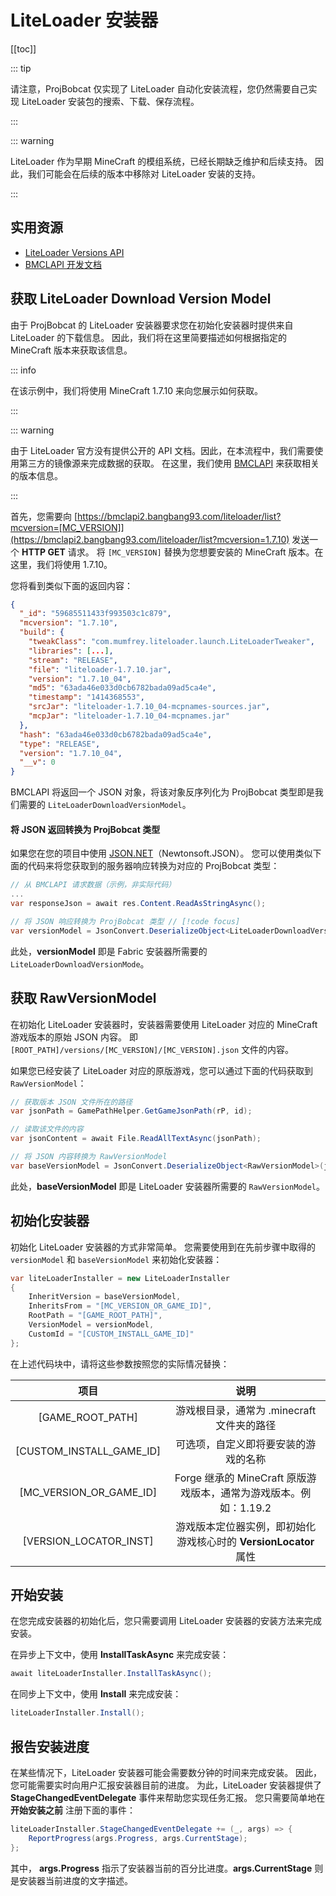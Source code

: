 # LiteLoader 安装器

[[toc]]

::: tip

请注意，ProjBobcat 仅实现了 LiteLoader 自动化安装流程，您仍然需要自己实现 LiteLoader 安装包的搜索、下载、保存流程。

:::

::: warning

LiteLoader 作为早期 MineCraft 的模组系统，已经长期缺乏维护和后续支持。
因此，我们可能会在后续的版本中移除对 LiteLoader 安装的支持。

:::

## 实用资源

- [LiteLoader Versions API](https://dl.liteloader.com/versions/versions.json)
- [BMCLAPI 开发文档](https://bmclapidoc.bangbang93.com/)

## 获取 LiteLoader Download Version Model

由于 ProjBobcat 的 LiteLoader 安装器要求您在初始化安装器时提供来自 LiteLoader 的下载信息。
因此，我们将在这里简要描述如何根据指定的 MineCraft 版本来获取该信息。

::: info

在该示例中，我们将使用 MineCraft 1.7.10 来向您展示如何获取。

:::

::: warning

由于 LiteLoader 官方没有提供公开的 API 文档。因此，在本流程中，我们需要使用第三方的镜像源来完成数据的获取。
在这里，我们使用 [BMCLAPI](https://bmclapidoc.bangbang93.com/) 来获取相关的版本信息。

:::

首先，您需要向 [https://bmclapi2.bangbang93.com/liteloader/list?mcversion=[MC_VERSION]](https://bmclapi2.bangbang93.com/liteloader/list?mcversion=1.7.10) 发送一个 **HTTP GET** 请求。
将 `[MC_VERSION]` 替换为您想要安装的 MineCraft 版本。在这里，我们将使用 1.7.10。

您将看到类似下面的返回内容：

```json
{
  "_id": "59685511433f993503c1c879",
  "mcversion": "1.7.10",
  "build": {
    "tweakClass": "com.mumfrey.liteloader.launch.LiteLoaderTweaker",
    "libraries": [...],
    "stream": "RELEASE",
    "file": "liteloader-1.7.10.jar",
    "version": "1.7.10_04",
    "md5": "63ada46e033d0cb6782bada09ad5ca4e",
    "timestamp": "1414368553",
    "srcJar": "liteloader-1.7.10_04-mcpnames-sources.jar",
    "mcpJar": "liteloader-1.7.10_04-mcpnames.jar"
  },
  "hash": "63ada46e033d0cb6782bada09ad5ca4e",
  "type": "RELEASE",
  "version": "1.7.10_04",
  "__v": 0
}
```

BMCLAPI 将返回一个 JSON 对象，将该对象反序列化为 ProjBobcat 类型即是我们需要的 `LiteLoaderDownloadVersionModel`。

#### 将 JSON 返回转换为 ProjBobcat 类型

如果您在您的项目中使用 [JSON.NET](https://www.newtonsoft.com/json)（Newtonsoft.JSON）。
您可以使用类似下面的代码来将您获取到的服务器响应转换为对应的 ProjBobcat 类型：

```c#
// 从 BMCLAPI 请求数据（示例，非实际代码）
...
var responseJson = await res.Content.ReadAsStringAsync();

// 将 JSON 响应转换为 ProjBobcat 类型 // [!code focus]
var versionModel = JsonConvert.DeserializeObject<LiteLoaderDownloadVersionModel>(responseJson); // [!code focus]
```

此处，**versionModel** 即是 Fabric 安装器所需要的 `LiteLoaderDownloadVersionMode`。

## 获取 RawVersionModel

在初始化 LiteLoader 安装器时，安装器需要使用 LiteLoader 对应的 MineCraft 游戏版本的原始 JSON 内容。
即 `[ROOT_PATH]/versions/[MC_VERSION]/[MC_VERSION].json` 文件的内容。

如果您已经安装了 LiteLoader 对应的原版游戏，您可以通过下面的代码获取到 `RawVersionModel`：

```c#
// 获取版本 JSON 文件所在的路径
var jsonPath = GamePathHelper.GetGameJsonPath(rP, id);

// 读取该文件的内容
var jsonContent = await File.ReadAllTextAsync(jsonPath);

// 将 JSON 内容转换为 RawVersionModel
var baseVersionModel = JsonConvert.DeserializeObject<RawVersionModel>(jsonContent);
```

此处，**baseVersionModel** 即是 LiteLoader 安装器所需要的 `RawVersionModel`。

## 初始化安装器

初始化 LiteLoader 安装器的方式非常简单。
您需要使用到在先前步骤中取得的 `versionModel` 和 `baseVersionModel` 来初始化安装器：

```c#
var liteLoaderInstaller = new LiteLoaderInstaller
{
    InheritVersion = baseVersionModel,
    InheritsFrom = "[MC_VERSION_OR_GAME_ID]",
    RootPath = "[GAME_ROOT_PATH]",
    VersionModel = versionModel,
    CustomId = "[CUSTOM_INSTALL_GAME_ID]"
};
```

在上述代码块中，请将这些参数按照您的实际情况替换：

|                 项目                  |                      说明                       |
|:-----------------------------------:|:---------------------------------------------:|
|          [GAME_ROOT_PATH]           |          游戏根目录，通常为 .minecraft 文件夹的路径          |
|      [CUSTOM_INSTALL_GAME_ID]       |              可选项，自定义即将要安装的游戏的名称               |
|       [MC_VERSION_OR_GAME_ID]       | Forge 继承的 MineCraft 原版游戏版本，通常为游戏版本。例如：1.19.2  |
|       [VERSION_LOCATOR_INST]        |  游戏版本定位器实例，即初始化游戏核心时的 **VersionLocator** 属性   |

## 开始安装

在您完成安装器的初始化后，您只需要调用 LiteLoader 安装器的安装方法来完成安装。

在异步上下文中，使用 **InstallTaskAsync** 来完成安装：

```c#
await liteLoaderInstaller.InstallTaskAsync();
```

在同步上下文中，使用 **Install** 来完成安装：

```c#
liteLoaderInstaller.Install();
```

## 报告安装进度

在某些情况下，LiteLoader 安装器可能会需要数分钟的时间来完成安装。
因此，您可能需要实时向用户汇报安装器目前的进度。
为此，LiteLoader 安装器提供了 **StageChangedEventDelegate** 事件来帮助您实现任务汇报。
您只需要简单地在 **开始安装之前** 注册下面的事件：

```c#
liteLoaderInstaller.StageChangedEventDelegate += (_, args) => {
    ReportProgress(args.Progress, args.CurrentStage);
};
```

其中， **args.Progress** 指示了安装器当前的百分比进度。**args.CurrentStage** 则是安装器当前进度的文字描述。
